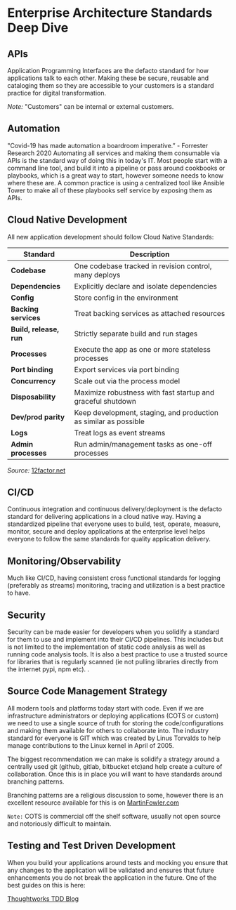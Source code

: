 # Enterprise Architecture Standards Deep Dive

## APIs

Application Programming Interfaces are the defacto standard for how applications talk to each other. Making these be secure, reusable and cataloging them so they are accessible to your customers is a standard practice for digital transformation.

_Note:_ "Customers" can be internal or external customers.

## Automation

"Covid-19 has made automation a boardroom imperative.” - Forrester Research 2020
Automating all services and making them consumable via APIs is the standard way of doing this in today's IT. Most people start with a command line tool, and build it into a pipeline or pass around cookbooks or playbooks, which is a great way to start, however someone needs to know where these are. A common practice is using a centralized tool like Ansible Tower to make all of these playbooks self service by exposing them as APIs.

## Cloud Native Development

All new application development should follow Cloud Native Standards:

| Standard                | Description                                                      |
|-------------------------|------------------------------------------------------------------|
| **Codebase**            | One codebase tracked in revision control, many deploys           |
| **Dependencies**        | Explicitly declare and isolate dependencies                      |
| **Config**              | Store config in the environment                                  |
| **Backing services**    | Treat backing services as attached resources                     |
| **Build, release, run** | Strictly separate build and run stages                           |
| **Processes**           | Execute the app as one or more stateless processes               |
| **Port binding**        | Export services via port binding                                 |
| **Concurrency**         | Scale out via the process model                                  |
| **Disposability**       | Maximize robustness with fast startup and graceful shutdown      |
| **Dev/prod parity**     | Keep development, staging, and production as similar as possible |
| **Logs**                | Treat logs as event streams                                      |
| **Admin processes**     | Run admin/management tasks as one-off processes                  |

_Source:_ [12factor.net](https://www.12factor.net)

## CI/CD

Continuous integration and continuous delivery/deployment is the defacto standard for delivering applications in a cloud native way.  Having a standardized pipeline that everyone uses to build, test, operate, measure, monitor, secure and deploy applications at the enterprise level helps everyone to follow the same standards for quality application delivery.

## Monitoring/Observability

Much like CI/CD, having consistent cross functional standards for logging (preferably as streams) monitoring, tracing and utilization is a best practice to have.

## Security

Security can be made easier for developers when you solidify a standard for them to use and implement into their CI/CD pipelines. This includes but is not limited to the implementation of static code analysis as well as running code analysis tools. It is also a best practice to use a trusted source for libraries that is regularly scanned (ie not pulling libraries directly from the internet pypi, npm etc).
.

## Source Code Management Strategy

All modern tools and platforms today start with code. Even if we are infrastructure administrators or deploying applications (COTS or custom) we need to use a single source of truth for storing the code/configurations and making them available for others to collaborate into. The industry standard for everyone is GIT which was created by Linus Torvalds to help manage contributions to the Linux kernel in April of 2005.

The biggest recommendation we can make is solidify a strategy around a centrally used git (github, gitlab, bitbucket etc)and help create a culture of collaboration. Once this is in place you will want to have standards around branching patterns.

Branching patterns are a religious discussion to some, however there is an excellent resource available for this is on [MartinFowler.com](https://martinfowler.com/articles/branching-patterns.html)

`Note:` COTS is commercial off the shelf software, usually not open source and notoriously difficult to maintain.

## Testing and Test Driven Development

When you build your applications around tests and mocking you ensure that any changes to the application will be validated and ensures that future enhancements you do not break the application in the future.  One of the best guides on this is here:

[Thoughtworks TDD Blog](https://www.thoughtworks.com/insights/blog/test-driven-development-best-thing-has-happened-software-design)
